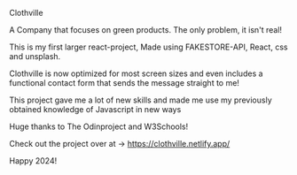 Clothville

A Company that focuses on green products. The only problem, it isn't real!

This is my first larger react-project, Made using FAKESTORE-API, React, css and unsplash.

Clothville is now optimized for most screen sizes and even includes a functional contact form that sends the message straight to me!

This project gave me a lot of new skills and made me use my previously obtained knowledge of Javascript in new ways

Huge thanks to The Odinproject and W3Schools!

Check out the project over at -> https://clothville.netlify.app/

Happy 2024!